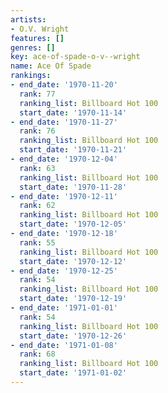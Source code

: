 ```yaml
---
artists:
- O.V. Wright
features: []
genres: []
key: ace-of-spade-o-v--wright
name: Ace Of Spade
rankings:
- end_date: '1970-11-20'
  rank: 77
  ranking_list: Billboard Hot 100
  start_date: '1970-11-14'
- end_date: '1970-11-27'
  rank: 76
  ranking_list: Billboard Hot 100
  start_date: '1970-11-21'
- end_date: '1970-12-04'
  rank: 63
  ranking_list: Billboard Hot 100
  start_date: '1970-11-28'
- end_date: '1970-12-11'
  rank: 62
  ranking_list: Billboard Hot 100
  start_date: '1970-12-05'
- end_date: '1970-12-18'
  rank: 55
  ranking_list: Billboard Hot 100
  start_date: '1970-12-12'
- end_date: '1970-12-25'
  rank: 54
  ranking_list: Billboard Hot 100
  start_date: '1970-12-19'
- end_date: '1971-01-01'
  rank: 54
  ranking_list: Billboard Hot 100
  start_date: '1970-12-26'
- end_date: '1971-01-08'
  rank: 68
  ranking_list: Billboard Hot 100
  start_date: '1971-01-02'
---
```



